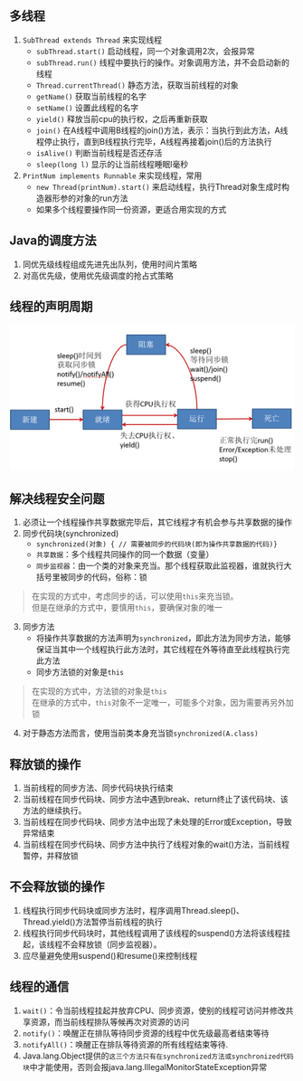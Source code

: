## 多线程
1. `SubThread extends Thread` 来实现线程
   - `subThread.start()` 启动线程，同一个对象调用2次，会报异常
   - `subThread.run()` 线程中要执行的操作。对象调用方法，并不会启动新的线程
   - `Thread.currentThread()` 静态方法，获取当前线程的对象
   - `getName()` 获取当前线程的名字
   - `setName()` 设置此线程的名字
   - `yield()` 释放当前cpu的执行权，之后再重新获取
   - `join()` 在A线程中调用B线程的join()方法，表示：当执行到此方法，A线程停止执行，直到B线程执行完毕，A线程再接着join()后的方法执行
   - `isAlive()` 判断当前线程是否还存活
   - `sleep(long l)` 显示的让当前线程睡眠l毫秒
2. `PrintNum implements Runnable`  来实现线程，常用
   - `new Thread(printNum).start()` 来启动线程，执行Thread对象生成时构造器形参的对象的run方法
   - 如果多个线程要操作同一份资源，更适合用实现的方式

## Java的调度方法
1. 同优先级线程组成先进先出队列，使用时间片策略
2. 对高优先级，使用优先级调度的抢占式策略

## 线程的声明周期
![](../pic/java/3.19_thread_life.png)

## 解决线程安全问题
1. 必须让一个线程操作共享数据完毕后，其它线程才有机会参与共享数据的操作
2. 同步代码块(synchronized)
    - `synchronized(对象) { // 需要被同步的代码块(即为操作共享数据的代码)}`
    - `共享数据`：多个线程共同操作的同一个数据（变量）
    - `同步监视器`：由一个类的对象来充当。那个线程获取此监视器，谁就执行大括号里被同步的代码，俗称：锁
> 在实现的方式中，考虑同步的话，可以使用`this`来充当锁。<br>
> 但是在继承的方式中，要慎用`this`，要确保对象的唯一
3. 同步方法
    - 将操作共享数据的方法声明为`synchronized`，即此方法为同步方法，能够保证当其中一个线程执行此方法时，其它线程在外等待直至此线程执行完此方法
    - 同步方法锁的对象是`this`
> 在实现的方式中，方法锁的对象是`this`<br>
> 在继承的方式中，`this`对象不一定唯一，可能多个对象，因为需要再另外加锁
4. 对于静态方法而言，使用当前类本身充当锁`synchronized(A.class)`
   
## 释放锁的操作
1. 当前线程的同步方法、同步代码块执行结束
2. 当前线程在同步代码块、同步方法中遇到break、return终止了该代码块、该方法的继续执行。
3. 当前线程在同步代码块、同步方法中出现了未处理的Error或Exception，导致异常结束
4. 当前线程在同步代码块、同步方法中执行了线程对象的wait()方法，当前线程暂停，并释放锁

## 不会释放锁的操作
1. 线程执行同步代码块或同步方法时，程序调用Thread.sleep()、Thread.yield()方法暂停当前线程的执行
2. 线程执行同步代码块时，其他线程调用了该线程的suspend()方法将该线程挂起，该线程不会释放锁（同步监视器）。
3. 应尽量避免使用suspend()和resume()来控制线程

## 线程的通信
1. `wait()`：令当前线程挂起并放弃CPU、同步资源，使别的线程可访问并修改共享资源，而当前线程排队等候再次对资源的访问
2. `notify()`：唤醒正在排队等待同步资源的线程中优先级最高者结束等待
3. `notifyAll()`：唤醒正在排队等待资源的所有线程结束等待.
4. Java.lang.Object提供的`这三个方法只有在synchronized方法或synchronized代码块`中才能使用，否则会报java.lang.IllegalMonitorStateException异常
